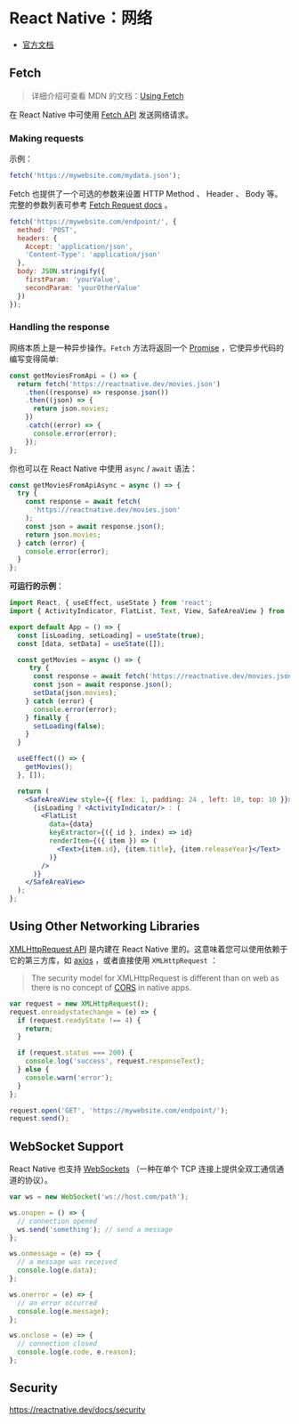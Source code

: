 # React Native：网络

- [官方文档](https://reactnative.dev/docs/network)

## Fetch

> 详细介绍可查看 MDN 的文档：[Using Fetch](https://developer.mozilla.org/en-US/docs/Web/API/Fetch_API/Using_Fetch)

在 React Native 中可使用 [Fetch API](https://developer.mozilla.org/en-US/docs/Web/API/Fetch_API) 发送网络请求。

### Making requests

示例：

```jsx
fetch('https://mywebsite.com/mydata.json');
```

Fetch 也提供了一个可选的参数来设置 HTTP Method 、 Header 、 Body 等。完整的参数列表可参考 [Fetch Request docs](https://developer.mozilla.org/en-US/docs/Web/API/Request) 。

```jsx
fetch('https://mywebsite.com/endpoint/', {
  method: 'POST',
  headers: {
    Accept: 'application/json',
    'Content-Type': 'application/json'
  },
  body: JSON.stringify({
    firstParam: 'yourValue',
    secondParam: 'yourOtherValue'
  })
});
```

### Handling the response

网络本质上是一种异步操作。`Fetch` 方法将返回一个 [Promise](https://developer.mozilla.org/en-US/docs/Web/JavaScript/Reference/Global_Objects/Promise) ，它使异步代码的编写变得简单:

```jsx
const getMoviesFromApi = () => {
  return fetch('https://reactnative.dev/movies.json')
    .then((response) => response.json())
    .then((json) => {
      return json.movies;
    })
    .catch((error) => {
      console.error(error);
    });
};
```

你也可以在 React Native 中使用 `async` / `await` 语法：

```jsx
const getMoviesFromApiAsync = async () => {
  try {
    const response = await fetch(
      'https://reactnative.dev/movies.json'
    );
    const json = await response.json();
    return json.movies;
  } catch (error) {
    console.error(error);
  }
};
```

**可运行的示例**：

```jsx
import React, { useEffect, useState } from 'react';
import { ActivityIndicator, FlatList, Text, View, SafeAreaView } from 'react-native';

export default App = () => {
  const [isLoading, setLoading] = useState(true);
  const [data, setData] = useState([]);

  const getMovies = async () => {
     try {
      const response = await fetch('https://reactnative.dev/movies.json');
      const json = await response.json();
      setData(json.movies);
    } catch (error) {
      console.error(error);
    } finally {
      setLoading(false);
    }
  }

  useEffect(() => {
    getMovies();
  }, []);

  return (
    <SafeAreaView style={{ flex: 1, padding: 24 , left: 10, top: 10 }}>
      {isLoading ? <ActivityIndicator/> : (
        <FlatList
          data={data}
          keyExtractor={({ id }, index) => id}
          renderItem={({ item }) => (
            <Text>{item.id}, {item.title}, {item.releaseYear}</Text>
          )}
        />
      )}
    </SafeAreaView>
  );
};
```

## Using Other Networking Libraries

[XMLHttpRequest API](https://developer.mozilla.org/en-US/docs/Web/API/XMLHttpRequest) 是内建在 React Native 里的。这意味着您可以使用依赖于它的第三方库，如 [axios](https://github.com/mzabriskie/axios) ，或者直接使用 `XMLHttpRequest` ：

> The security model for XMLHttpRequest is different than on web as there is no concept of [CORS](http://en.wikipedia.org/wiki/Cross-origin_resource_sharing) in native apps.

```jsx
var request = new XMLHttpRequest();
request.onreadystatechange = (e) => {
  if (request.readyState !== 4) {
    return;
  }

  if (request.status === 200) {
    console.log('success', request.responseText);
  } else {
    console.warn('error');
  }
};

request.open('GET', 'https://mywebsite.com/endpoint/');
request.send();
```

## WebSocket Support

React Native 也支持 [WebSockets](https://developer.mozilla.org/en-US/docs/Web/API/WebSocket) （一种在单个 TCP 连接上提供全双工通信通道的协议）。

```jsx
var ws = new WebSocket('ws://host.com/path');

ws.onopen = () => {
  // connection opened
  ws.send('something'); // send a message
};

ws.onmessage = (e) => {
  // a message was received
  console.log(e.data);
};

ws.onerror = (e) => {
  // an error occurred
  console.log(e.message);
};

ws.onclose = (e) => {
  // connection closed
  console.log(e.code, e.reason);
};
```

## Security

<https://reactnative.dev/docs/security>
